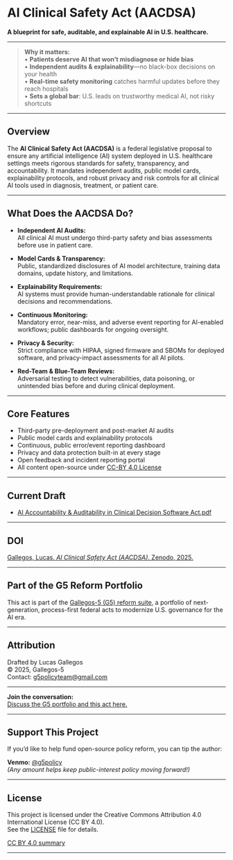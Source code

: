 # AI Clinical Safety Act (AACDSA)

**A blueprint for safe, auditable, and explainable AI in U.S. healthcare.**

---
> **Why it matters:**  
> • **Patients deserve AI that won’t misdiagnose or hide bias**  
> • **Independent audits & explainability**—no black-box decisions on your health  
> • **Real-time safety monitoring** catches harmful updates before they reach hospitals  
> • **Sets a global bar**: U.S. leads on trustworthy medical AI, not risky shortcuts
---
## Overview

The **AI Clinical Safety Act (AACDSA)** is a federal legislative proposal to ensure any artificial intelligence (AI) system deployed in U.S. healthcare settings meets rigorous standards for safety, transparency, and accountability. It mandates independent audits, public model cards, explainability protocols, and robust privacy and risk controls for all clinical AI tools used in diagnosis, treatment, or patient care.

---

## What Does the AACDSA Do?

- **Independent AI Audits:**  
  All clinical AI must undergo third-party safety and bias assessments before use in patient care.

- **Model Cards & Transparency:**  
  Public, standardized disclosures of AI model architecture, training data domains, update history, and limitations.

- **Explainability Requirements:**  
  AI systems must provide human-understandable rationale for clinical decisions and recommendations.

- **Continuous Monitoring:**  
  Mandatory error, near-miss, and adverse event reporting for AI-enabled workflows; public dashboards for ongoing oversight.

- **Privacy & Security:**  
  Strict compliance with HIPAA, signed firmware and SBOMs for deployed software, and privacy-impact assessments for all AI pilots.

- **Red-Team & Blue-Team Reviews:**  
  Adversarial testing to detect vulnerabilities, data poisoning, or unintended bias before and during clinical deployment.

---

## Core Features

- Third-party pre-deployment and post-market AI audits
- Public model cards and explainability protocols
- Continuous, public error/event reporting dashboard
- Privacy and data protection built-in at every stage
- Open feedback and incident reporting portal
- All content open-source under [CC-BY 4.0 License](./LICENSE)

---

## Current Draft

- [AI Accountability & Auditability 
in Clinical Decision Software Act.pdf](./AACDSApdf.pdf)

---
## DOI

[Gallegos, Lucas. *AI Clinical Safety Act (AACDSA)*. Zenodo, 2025.](https://doi.org/10.5281/zenodo.16627536)
****

## Part of the G5 Reform Portfolio

This act is part of the [Gallegos-5 (G5) reform suite](https://github.com/Gallegos-5), a portfolio of next-generation, process-first federal acts to modernize U.S. governance for the AI era.

---

## Attribution

Drafted by Lucas Gallegos  
© 2025, Gallegos-5  
Contact: g5policyteam@gmail.com

---

**Join the conversation:**  
[Discuss the G5 portfolio and this act here.](https://github.com/Gallegos-5/G5-Portfolio/discussions)

---

## Support This Project

If you’d like to help fund open-source policy reform, you can tip the author:

**Venmo:** [@g5policy](https://venmo.com/g5policy)  
*(Any amount helps keep public-interest policy moving forward!)*

---


## License

This project is licensed under the Creative Commons Attribution 4.0 International License (CC BY 4.0).  
See the [LICENSE](./LICENSE) file for details.

[CC BY 4.0 summary](https://creativecommons.org/licenses/by/4.0/)

---
